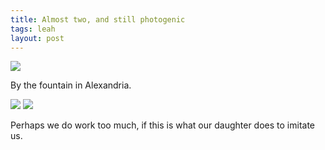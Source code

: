 ```yaml
---
title: Almost two, and still photogenic
tags: leah
layout: post
---
```

<img src="http://photos.fuzzymonk.com/blog/image/595/IMG_6195.JPG" class="photo" />

By the fountain in Alexandria.



<img src="http://photos.fuzzymonk.com/blog/image/595/IMG_6197.JPG" class="photo" />



<img src="http://photos.fuzzymonk.com/blog/image/595/IMG_5984.JPG" class="photo" />

Perhaps we do work too much, if this is what our daughter does to imitate us.
